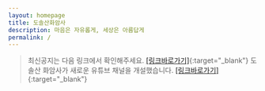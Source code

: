 ```yaml
---
layout: homepage
title: 도솔산화암사
description: 마음은 자유롭게, 세상은 아름답게
permalink: /
---
```

<!-- Type your notification here - the notification bar will not appear if this is empty. For other changes, refer to _data/homepage.yml to edit the homepage. -->

> 최신공지는 다음 링크에서 확인해주세요. [[링크바로가기]](https://m.cafe.naver.com/ca-fe/hwaamsa?tab=notice){:target="_blank"} 
> 도솔산 화암사가 새로운 유튜브 채널을 개설했습니다. [[링크바로가기]](https://youtube.com/channel/UCd3H1PtuO7In8dwgWdS_cUA?feature=shared){:target="_blank"} 

</div> 

